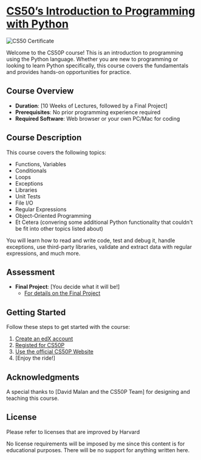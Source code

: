 # [CS50’s Introduction to Programming with Python](https://cs50.harvard.edu/python/2022/)



![CS50 Certificate](https://certificates.cs50.io/ee76037b-4787-46f2-b001-dbe46bc27930.png?size=letter)

Welcome to the CS50P course! This is an introduction to programming using the Python language. Whether you are new to programming or looking to learn Python specifically, this course covers the fundamentals and provides hands-on opportunities for practice.

## Course Overview

- **Duration**: [10 Weeks of Lectures, followed by a Final Project]
- **Prerequisites**: No prior programming experience required
- **Required Software**: Web browser or your own PC/Mac for coding

## Course Description

This course covers the following topics:

- Functions, Variables
- Conditionals
- Loops
- Exceptions
- Libraries
- Unit Tests
- File I/O
- Regular Expressions
- Object-Oriented Programming
- Et Cetera (convering some additional Python functionality that couldn't be fit into other topics listed about)

You will learn how to read and write code, test and debug it, handle exceptions, use third-party libraries, validate and extract data with regular expressions, and much more.

## Assessment

- **Final Project**: [You decide what it will be!]
  - [For details on the Final Project](https://cs50.harvard.edu/python/2022/project/)

## Getting Started

Follow these steps to get started with the course:

1. [Create an edX account](https://www.edx.org/)
2. [Registed for CS50P](https://www.edx.org/learn/python/harvard-university-cs50-s-introduction-to-programming-with-python)
3. [Use the official CS50P Website](https://cs50.harvard.edu/python/2022/)
4. [Enjoy the ride!]

## Acknowledgments

A special thanks to [David Malan and the CS50P Team] for designing and teaching this course.

## License

Please refer to licenses that are improved by Harvard

No license requirements will be imposed by me since this content is for educational purposes. There will be no support for anything written here.
